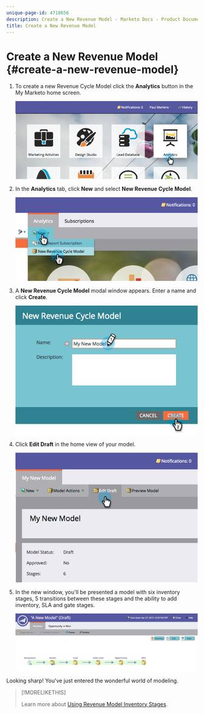 ```yaml
---
unique-page-id: 4718656
description: Create a New Revenue Model - Marketo Docs - Product Documentation
title: Create a New Revenue Model
---
```


# Create a New Revenue Model {#create-a-new-revenue-model}

1. To create a new Revenue Cycle Model click the **Analytics** button in the My Marketo home screen.

   ![](assets/image2015-4-27-11-3a54-3a41.png)

1. In the **Analytics** tab, click **New** and select **New Revenue Cycle Model**.

   ![](assets/image2015-4-27-11-3a55-3a51.png)

1. A **New Revenue Cycle Model** modal window appears. Enter a name and click **Create**.

   ![](assets/image2015-4-27-11-3a57-3a59.png)

1. Click **Edit Draft** in the home view of your model.

   ![](assets/image2015-4-27-12-3a10-3a49.png)

1. In the new window, you'll be presented a model with six inventory stages, 5 transitions between these stages and the ability to add inventory, SLA and gate stages.

   ![](assets/image2015-4-27-12-3a31-3a1.png)

Looking sharp! You've just entered the wonderful world of modeling.

>[!MORELIKETHIS]
>
>Learn more about [Using Revenue Model Inventory Stages](using-revenue-model-inventory-stages.md).


